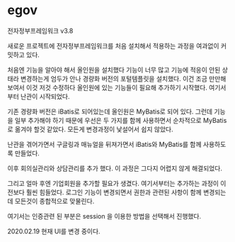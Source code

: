 # egov
전자정부프레임워크 v3.8

새로운 프로젝트에 전자정부프레임워크를 처음 설치해서 적용하는 과정을 여과없이 커밋하고 있다.

처음엔 기능을 알아야 해서 올인원을 설치했다 
기능이 너무 많고 기능에 적응이 안된 상태라 변경하는게 엄두가 안나 경량화 버전의 포털템플릿을 설치했다.
이건 조금 만만해 보여서 이것 저것 수정하다 올인원에 있는 기능들이 필요해 추가하기 시작했다.
여기서 부터 난관이 시작되었다.

기존 경량화 버전은 iBatis로 되어있는데 올인원은 MyBatis로 되어 있다.
그런데 기능을 일부 추가해야 하기 때문에 우선은 두 가지를 함께 사용하면서 순차적으로 MyBatis로 옮겨야 할것 같았다.
모든게 변경과정이 낯설어서 쉽지 않았다.

난관을 겪어가면서 구글링과 매뉴얼을 뒤져가면서 iBatis와 MyBatis를 함께 사용하도록 만들었다.

이후 회의실관리와 상담관리를 추가 했다. 이 과정은 그다지 어렵지 않게 해결되었다.

그리고 얼마 후엔 기업회원을 추가할 필요가 생겼다.
여기서부터는 추가하는 과정이 이전보다 훨씬 힘들었다.
로그인 기능이 변경되면서 권한과 관련된 사항이 함께 변경되는데 모든것이 종합적으로 맞물린다.

여기서는 인증관련 된 부분은 session 을 이용한 방법을 선택해서 진행했다.

2020.02.19 현재 UI를 변경 중이다.

